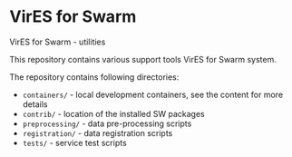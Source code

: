 # VirES for Swarm

VirES for Swarm - utilities

This repository contains various support tools VirES for Swarm system.

The repository contains following directories:

-  `containers/` - local development containers, see the content for more details
-  `contrib/` - location of the installed SW packages
-  `preprocessing/` - data pre-processing scripts
-  `registration/` - data registration scripts
-  `tests/` - service test scripts
